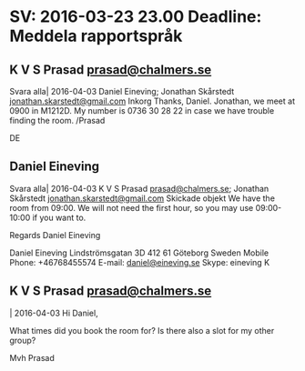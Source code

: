 # SV: 2016-03-23 23.00 Deadline: Meddela rapportspråk
## K V S Prasad <prasad@chalmers.se>
   Svara alla|
2016-04-03
Daniel Eineving;
Jonathan Skårstedt <jonathan.skarstedt@gmail.com> 
Inkorg
Thanks, Daniel.  Jonathan, we meet at 0900 in M1212D.  My number is 0736 30 28 22 in case we have trouble finding the room.
/Prasad


DE
## Daniel Eineving
   Svara alla|
2016-04-03
K V S Prasad <prasad@chalmers.se>;
Jonathan Skårstedt <jonathan.skarstedt@gmail.com> 
Skickade objekt
We have the room from 09:00. We will not need the first hour, so you may use 09:00-10:00 if you want to.

Regards
Daniel Eineving


Daniel Eineving
Lindströmsgatan 3D
412 61 Göteborg
Sweden
Mobile Phone: +46768455574
E-mail: daniel@eineving.se
Skype: eineving
K
## K V S Prasad <prasad@chalmers.se>
 |
2016-04-03
Hi Daniel,

What times did you book the room for?  Is there also a slot for my other group?

Mvh
Prasad